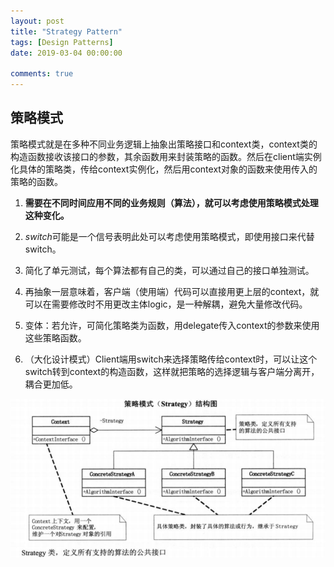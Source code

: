 ```yaml
---
layout: post
title: "Strategy Pattern"
tags: [Design Patterns]
date: 2019-03-04 00:00:00

comments: true
---  
```


## 策略模式  

策略模式就是在多种不同业务逻辑上抽象出策略接口和context类，context类的构造函数接收该接口的参数，其余函数用来封装策略的函数。然后在client端实例化具体的策略类，传给context实例化，然后用context对象的函数来使用传入的策略的函数。

1. **需要在不同时间应用不同的业务规则（算法），就可以考虑使用策略模式处理这种变化。**   

2. *switch*可能是一个信号表明此处可以考虑使用策略模式，即使用接口来代替switch。
3. 简化了单元测试，每个算法都有自己的类，可以通过自己的接口单独测试。  

4. 再抽象一层意味着，客户端（使用端）代码可以直接用更上层的context，就可以在需要修改时不用更改主体logic，是一种解耦，避免大量修改代码。  
5. 变体：若允许，可简化策略类为函数，用delegate传入context的参数来使用这些策略函数。  
6. （大化设计模式）Client端用switch来选择策略传给context时，可以让这个switch转到context的构造函数，这样就把策略的选择逻辑与客户端分离开，耦合更加低。  

![strategy](/assets/gallery/strategy.png)    





<!--more-->  